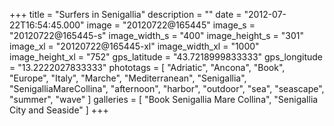 +++
title = "Surfers in Senigallia"
description = ""
date = "2012-07-22T16:54:45.000"
image = "20120722@165445"
image_s = "20120722@165445-s"
image_width_s = "400"
image_height_s = "301"
image_xl = "20120722@165445-xl"
image_width_xl = "1000"
image_height_xl = "752"
gps_latitude = "43.7218999833333"
gps_longitude = "13.2222027833333"
phototags = [ "Adriatic", "Ancona", "Book", "Europe", "Italy", "Marche", "Mediterranean", "Senigallia", "SenigalliaMareCollina", "afternoon", "harbor", "outdoor", "sea", "seascape", "summer", "wave" ]
galleries = [ "Book Senigallia Mare Collina", "Senigallia City and Seaside" ]
+++
